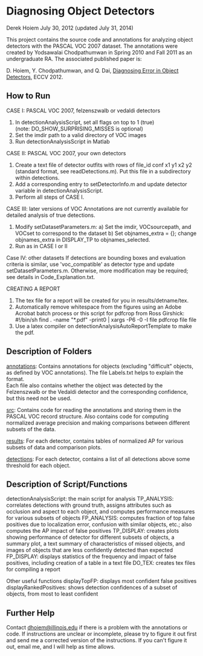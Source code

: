# Diagnosing Object Detectors

Derek Hoiem
July 30, 2012 (updated July 31, 2014)

This project contains the source code and annotations for analyzing object
detectors with the PASCAL VOC 2007 dataset.  The annotations were created
by Yodsawalai Chodpathumwan in Spring 2010 and Fall 2011 as an undergraduate
RA.  The associated published paper is:

D. Hoiem, Y. Chodpathumwan, and Q. Dai, 
[Diagnosing Error in Object Detectors](http://dhoiem.web.engr.illinois.edu/publications/eccv2012_detanalysis_derek.pdf), ECCV 2012.


##  How to Run 

CASE I: PASCAL VOC 2007, felzenszwalb or vedaldi detectors
1) In detectionAnalysisScript, set all flags on top to 1 (true)  
    (note: DO_SHOW_SURPRISING_MISSES is optional)
2) Set the imdir path to a valid directory of VOC images
3) Run detectionAnalysisScript in Matlab

CASE II: PASCAL VOC 2007, your own detectors
1) Create a text file of detector outfits with rows of 
   file_id conf x1 y1 x2 y2 (standard format, see readDetections.m).
   Put this file in a subdirectory within detections.
2) Add a corresponding entry to setDetectorInfo.m and update detector variable in 
   detectionAnalysisScript.
3) Perform all steps of CASE I.

CASE III: later versions of VOC
Annotations are not currently available for detailed analysis of true detections.
1) Modify setDatasetParameters.m: 
   a) Set the imdir, VOCsourcepath, and VOCset to correspond to the dataset
   b) Set objnames_extra = {};  change objnames_extra in DISPLAY_TP to 
      objnames_selected.
2) Run as in CASE I or II

Case IV: other datasets
If detections are bounding boxes and evaluation criteria is similar, use 'voc_compatible'
as detector type and update setDatasetParameters.m.  Otherwise, more modification may be
required; see details in Code_Explanation.txt.  

CREATING A REPORT
1) The tex file for a report will be created for you in results/detname/tex.  
2) Automatically remove whitespace from the figures using an Adobe Acrobat 
   batch process or this script for pdfcrop from Ross Girshick:
      #!/bin/sh
      find . -name "*.pdf" -print0 | xargs -P6 -0 -I file pdfcrop file file
3) Use a latex compiler on detectionAnalysisAutoReportTemplate to make the pdf.


##  Description of Folders 

[annotations](annotations/): Contains annotations for objects (excluding "difficult" objects, as defined
by VOC annotations).  The file Labels.txt helps to explain the format.  
Each file also contains whether the object was detected by the Felzenszwalb
or the Vedaldi detector and the corresponding confidence, but this need not
be used.

[src](src/): Contains code for reading the annotations and storing them in the PASCAL VOC
record structure.  Also contains code for computing normalized average 
precision and making comparisons between different subsets of the data.

[results](results/): For each detector, contains tables of normalized AP for various subsets of 
data and comparison plots.

[detections](detections/): For each detector, contains a list of all detections above some threshold
for each object.


##  Description of Script/Functions 

detectionAnalysisScript: the main script for analysis
  TP_ANALYSIS: correlates detections with ground truth, assigns attributes
               such as occlusion and aspect to each object, and computes
               performance measures for various subsets of objects
  FP_ANALYSIS: computes fraction of top false positives due to localization
               error, confusion with similar objects, etc.; also computes
               the AP impact of false positives
  TP_DISPLAY:  creates plots showing performance of detector for different
               subsets of objects, a summary plot, a text summary of 
               characteristics of missed objects, and images of objects
               that are less confidently detected than expected 
  FP_DISPLAY:  displays statistics of the frequency and impact of false 
               positives, including creation of a table in a text file
  DO_TEX:      creates tex files for compiling a report

Other useful functions
  displayTopFP: displays most confident false positives
  displayRankedPositives: shows detection confidences of a subset of objects, 
                          from most to least confident


##  Further Help 
Contact dhoiem@illinois.edu if there is a problem with the annotations or code.
If instructions are unclear or incomplete, please try to figure it out first and
send me a corrected version of the instructions.  If you can't figure it out,
email me, and I will help as time allows.
 


 
